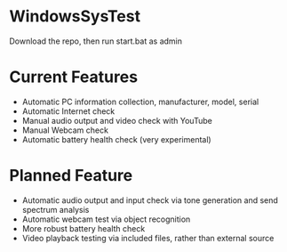 # WindowsSysTest

Download the repo, then run start.bat as admin

# Current Features

* Automatic PC information collection, manufacturer, model, serial
* Automatic Internet check
* Manual audio output and video check with YouTube
* Manual Webcam check
* Automatic battery health check (very experimental)

# Planned Feature
* Automatic audio output and input check via tone generation and send spectrum analysis
* Automatic webcam test via object recognition 
* More robust battery health check
* Video playback testing via included files, rather than external source
